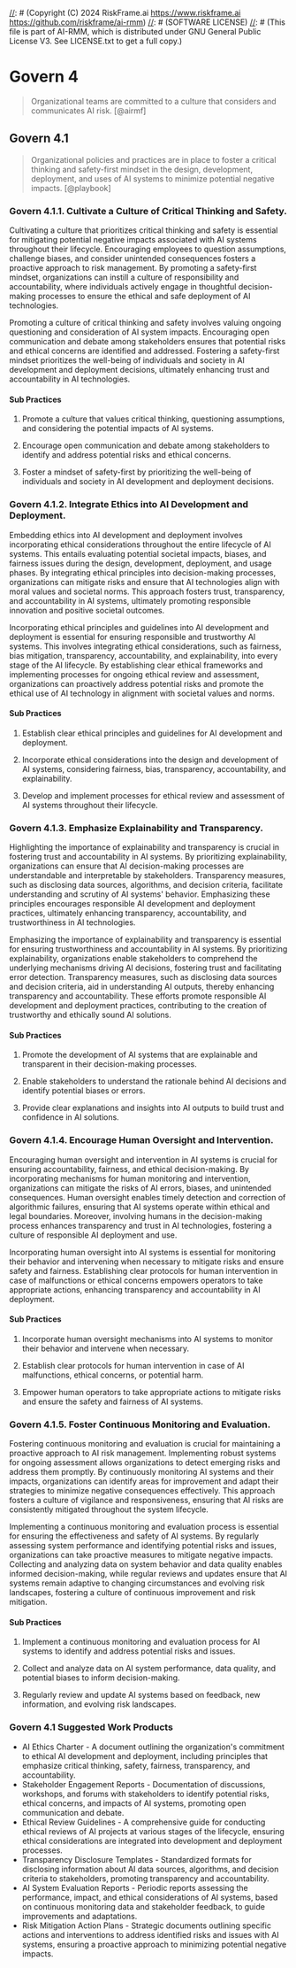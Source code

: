 [//]: # (COPYRIGHT)
[//]: # (RiskFrame.ai - AI Risk Management and Resilience Framework)
[//]: # (Copyright (C) 2024 RiskFrame.ai https://www.riskframe.ai https://github.com/riskframe/ai-rmm)
[//]: # (SOFTWARE LICENSE)
[//]: # (This file is part of AI-RMM, which is distributed under GNU General Public License V3. See LICENSE.txt to get a full copy.)
    
# Govern 4
> Organizational teams are committed to a culture that considers and communicates AI risk. [@airmf]

## Govern 4.1
> Organizational policies and practices are in place to foster a critical thinking and safety-first mindset in the design, development, deployment, and uses of AI systems to minimize potential negative impacts. [@playbook]

### Govern 4.1.1. Cultivate a Culture of Critical Thinking and Safety.

Cultivating a culture that prioritizes critical thinking and safety is essential for mitigating potential negative impacts associated with AI systems throughout their lifecycle. Encouraging employees to question assumptions, challenge biases, and consider unintended consequences fosters a proactive approach to risk management. By promoting a safety-first mindset, organizations can instill a culture of responsibility and accountability, where individuals actively engage in thoughtful decision-making processes to ensure the ethical and safe deployment of AI technologies.

Promoting a culture of critical thinking and safety involves valuing ongoing questioning and consideration of AI system impacts. Encouraging open communication and debate among stakeholders ensures that potential risks and ethical concerns are identified and addressed. Fostering a safety-first mindset prioritizes the well-being of individuals and society in AI development and deployment decisions, ultimately enhancing trust and accountability in AI technologies.

#### Sub Practices

1. Promote a culture that values critical thinking, questioning assumptions, and considering the potential impacts of AI systems.

2. Encourage open communication and debate among stakeholders to identify and address potential risks and ethical concerns.

3. Foster a mindset of safety-first by prioritizing the well-being of individuals and society in AI development and deployment decisions.

### Govern 4.1.2. Integrate Ethics into AI Development and Deployment.

Embedding ethics into AI development and deployment involves incorporating ethical considerations throughout the entire lifecycle of AI systems. This entails evaluating potential societal impacts, biases, and fairness issues during the design, development, deployment, and usage phases. By integrating ethical principles into decision-making processes, organizations can mitigate risks and ensure that AI technologies align with moral values and societal norms. This approach fosters trust, transparency, and accountability in AI systems, ultimately promoting responsible innovation and positive societal outcomes.

Incorporating ethical principles and guidelines into AI development and deployment is essential for ensuring responsible and trustworthy AI systems. This involves integrating ethical considerations, such as fairness, bias mitigation, transparency, accountability, and explainability, into every stage of the AI lifecycle. By establishing clear ethical frameworks and implementing processes for ongoing ethical review and assessment, organizations can proactively address potential risks and promote the ethical use of AI technology in alignment with societal values and norms.

#### Sub Practices

1. Establish clear ethical principles and guidelines for AI development and deployment.

2. Incorporate ethical considerations into the design and development of AI systems, considering fairness, bias, transparency, accountability, and explainability.

3. Develop and implement processes for ethical review and assessment of AI systems throughout their lifecycle.

### Govern 4.1.3. Emphasize Explainability and Transparency.

Highlighting the importance of explainability and transparency is crucial in fostering trust and accountability in AI systems. By prioritizing explainability, organizations can ensure that AI decision-making processes are understandable and interpretable by stakeholders. Transparency measures, such as disclosing data sources, algorithms, and decision criteria, facilitate understanding and scrutiny of AI systems' behavior. Emphasizing these principles encourages responsible AI development and deployment practices, ultimately enhancing transparency, accountability, and trustworthiness in AI technologies.

Emphasizing the importance of explainability and transparency is essential for ensuring trustworthiness and accountability in AI systems. By prioritizing explainability, organizations enable stakeholders to comprehend the underlying mechanisms driving AI decisions, fostering trust and facilitating error detection. Transparency measures, such as disclosing data sources and decision criteria, aid in understanding AI outputs, thereby enhancing transparency and accountability. These efforts promote responsible AI development and deployment practices, contributing to the creation of trustworthy and ethically sound AI solutions.

#### Sub Practices

1. Promote the development of AI systems that are explainable and transparent in their decision-making processes.

2. Enable stakeholders to understand the rationale behind AI decisions and identify potential biases or errors.

3. Provide clear explanations and insights into AI outputs to build trust and confidence in AI solutions.

### Govern 4.1.4. Encourage Human Oversight and Intervention.

Encouraging human oversight and intervention in AI systems is crucial for ensuring accountability, fairness, and ethical decision-making. By incorporating mechanisms for human monitoring and intervention, organizations can mitigate the risks of AI errors, biases, and unintended consequences. Human oversight enables timely detection and correction of algorithmic failures, ensuring that AI systems operate within ethical and legal boundaries. Moreover, involving humans in the decision-making process enhances transparency and trust in AI technologies, fostering a culture of responsible AI deployment and use.

Incorporating human oversight into AI systems is essential for monitoring their behavior and intervening when necessary to mitigate risks and ensure safety and fairness. Establishing clear protocols for human intervention in case of malfunctions or ethical concerns empowers operators to take appropriate actions, enhancing transparency and accountability in AI deployment.

#### Sub Practices

1. Incorporate human oversight mechanisms into AI systems to monitor their behavior and intervene when necessary.

2. Establish clear protocols for human intervention in case of AI malfunctions, ethical concerns, or potential harm.

3. Empower human operators to take appropriate actions to mitigate risks and ensure the safety and fairness of AI systems.

### Govern 4.1.5. Foster Continuous Monitoring and Evaluation.

Fostering continuous monitoring and evaluation is crucial for maintaining a proactive approach to AI risk management. Implementing robust systems for ongoing assessment allows organizations to detect emerging risks and address them promptly. By continuously monitoring AI systems and their impacts, organizations can identify areas for improvement and adapt their strategies to minimize negative consequences effectively. This approach fosters a culture of vigilance and responsiveness, ensuring that AI risks are consistently mitigated throughout the system lifecycle.

Implementing a continuous monitoring and evaluation process is essential for ensuring the effectiveness and safety of AI systems. By regularly assessing system performance and identifying potential risks and issues, organizations can take proactive measures to mitigate negative impacts. Collecting and analyzing data on system behavior and data quality enables informed decision-making, while regular reviews and updates ensure that AI systems remain adaptive to changing circumstances and evolving risk landscapes, fostering a culture of continuous improvement and risk mitigation.

#### Sub Practices

1. Implement a continuous monitoring and evaluation process for AI systems to identify and address potential risks and issues.

2. Collect and analyze data on AI system performance, data quality, and potential biases to inform decision-making.

3. Regularly review and update AI systems based on feedback, new information, and evolving risk landscapes.

### Govern 4.1 Suggested Work Products

* AI Ethics Charter - A document outlining the organization's commitment to ethical AI development and deployment, including principles that emphasize critical thinking, safety, fairness, transparency, and accountability.
* Stakeholder Engagement Reports - Documentation of discussions, workshops, and forums with stakeholders to identify potential risks, ethical concerns, and impacts of AI systems, promoting open communication and debate.
* Ethical Review Guidelines - A comprehensive guide for conducting ethical reviews of AI projects at various stages of the lifecycle, ensuring ethical considerations are integrated into development and deployment processes.
* Transparency Disclosure Templates - Standardized formats for disclosing information about AI data sources, algorithms, and decision criteria to stakeholders, promoting transparency and accountability.
* AI System Evaluation Reports - Periodic reports assessing the performance, impact, and ethical considerations of AI systems, based on continuous monitoring data and stakeholder feedback, to guide improvements and adaptations.
* Risk Mitigation Action Plans - Strategic documents outlining specific actions and interventions to address identified risks and issues with AI systems, ensuring a proactive approach to minimizing potential negative impacts.
